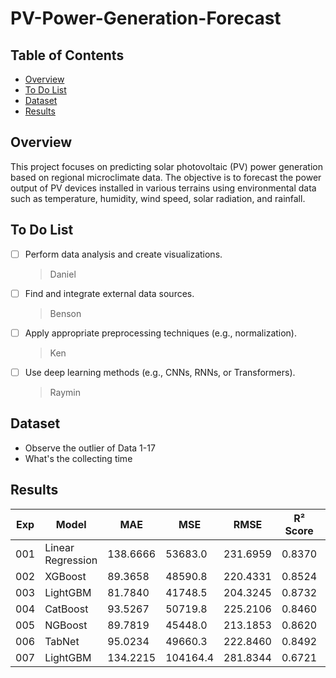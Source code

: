 # PV-Power-Generation-Forecast

## Table of Contents
- [Overview](#Overview)
- [To Do List](#To-Do-List)
- [Dataset](#Dataset)
- [Results](#Results)


## Overview
This project focuses on predicting solar photovoltaic (PV) power generation based on regional microclimate data. The objective is to forecast the power output of PV devices installed in various terrains using environmental data such as temperature, humidity, wind speed, solar radiation, and rainfall.

## To Do List
- [ ] Perform data analysis and create visualizations.
    > Daniel
- [ ] Find and integrate external data sources.
    > Benson
- [ ] Apply appropriate preprocessing techniques (e.g., normalization).
    > Ken
- [ ] Use deep learning methods (e.g., CNNs, RNNs, or Transformers).
    > Raymin

## Dataset
- Observe the outlier of Data 1-17
- What's the collecting time 
## Results
| Exp | Model             | MAE      | MSE      | RMSE     | R² Score | Note       |
| --- | ----------------- | -------- | -------- | -------- | -------- | ---------- |
| 001 | Linear Regression | 138.6666 | 53683.0  | 231.6959 | 0.8370   |            |
| 002 | XGBoost           | 89.3658  | 48590.8  | 220.4331 | 0.8524   |            |
| 003 | LightGBM          | 81.7840  | 41748.5  | 204.3245 | 0.8732   |            |
| 004 | CatBoost          | 93.5267  | 50719.8  | 225.2106 | 0.8460   |            |
| 005 | NGBoost           | 89.7819  | 45448.0  | 213.1853 | 0.8620   |            |
| 006 | TabNet            | 95.0234  | 49660.3  | 222.8460 | 0.8492   |            |
| 007 | LightGBM          | 134.2215 | 104164.4 | 281.8344 | 0.6721   | Individual |
